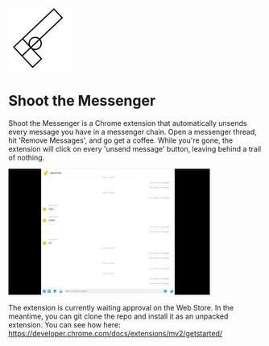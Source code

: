 ![Shoot the Messenger Icon](/icon.png)

# Shoot the Messenger

Shoot the Messenger is a Chrome extension that automatically unsends every message you have in a messenger chain. Open a messenger thread, hit 'Remove Messages', and go get a coffee. While you're gone, the extension will click on every 'unsend message' button, leaving behind a trail of nothing.

<img src="redacted.png" alt="Removed messages with Shoot the Messenger" width="400"/>

The extension is currently waiting approval on the Web Store. In the meantime, you can git clone the repo and install it as an unpacked extension. You can see how here: https://developer.chrome.com/docs/extensions/mv2/getstarted/

